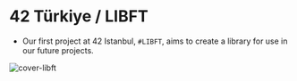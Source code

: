 # 42 Türkiye / LIBFT

- Our first project at 42 Istanbul, `#LIBFT`, aims to create a library for use in our future projects.

![cover-libft](https://github.com/user-attachments/assets/d86bd1ce-79ca-4aef-8fcd-8006c432223d)
